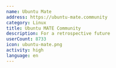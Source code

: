```yaml
---
name: Ubuntu Mate
address: https://ubuntu-mate.community
category: Linux
title: Ubuntu MATE Community
description: For a retrospective future
userCount: 8733
icon: ubuntu-mate.png
activity: high
language: en
---
```

